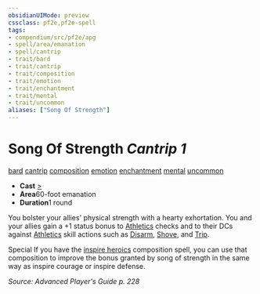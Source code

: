 ```yaml
---
obsidianUIMode: preview
cssclass: pf2e,pf2e-spell
tags:
- compendium/src/pf2e/apg
- spell/area/emanation
- spell/cantrip
- trait/bard
- trait/cantrip
- trait/composition
- trait/emotion
- trait/enchantment
- trait/mental
- trait/uncommon
aliases: ["Song Of Strength"]
---
```

# Song Of Strength *Cantrip 1*   
[bard](../../Rules/traits/bard.md)  [cantrip](../../Rules/traits/cantrip.md)  [composition](../../Rules/traits/composition.md)  [emotion](../../Rules/traits/emotion.md)  [enchantment](../../Rules/traits/enchantment.md)  [mental](../../Rules/traits/mental.md)  [uncommon](../../Rules/traits/uncommon.md)  

- **Cast** [>](../../Rules/core-rulebook/chapter-9-playing-the-game.md#Actions "Single Action") 
- **Area**60-foot emanation
- **Duration**1 round

You bolster your allies' physical strength with a hearty exhortation. You and your allies gain a +1 status bonus to [Athletics](../skills.md#Athletics) checks and to their DCs against [Athletics](../skills.md#Athletics) skill actions such as [Disarm](../../Rules/actions/disarm.md), [Shove](../../Rules/actions/shove.md), and [Trip](../../Rules/actions/trip.md).

Special If you have the [inspire heroics](inspire-heroics.md) composition spell, you can use that composition to improve the bonus granted by song of strength in the same way as inspire courage or inspire defense.

*Source: Advanced Player's Guide p. 228*